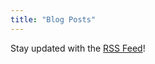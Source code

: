 ```yaml
---
title: "Blog Posts"
---
```


Stay updated with the [RSS Feed](https://benpm.github.io/blog/index.xml)!